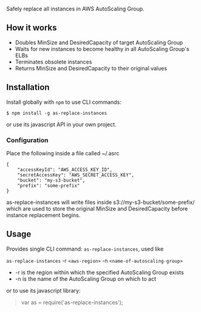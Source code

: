 Safely replace all instances in AWS AutoScaling Group.

## How it works

- Doubles MinSize and DesiredCapacity of target AutoScaling Group
- Waits for new instances to become healthy in all AutoScaling Group's ELBs
- Terminates obsolete instances
- Returns MinSize and DesiredCapacity to their original values

## Installation

Install globally with `npm` to use CLI commands:

```
$ npm install -g as-replace-instances
```

or use its javascript API in your own project.

### Configuration

Place the following inside a file called ~/.asrc

```plain
{
    "accessKeyId": "AWS_ACCESS_KEY_ID",
    "secretAccessKey": "AWS_SECRET_ACCESS_KEY",
    "bucket": "my-s3-bucket",
    "prefix": "some-prefix"
}
```

as-replace-instances will write files inside s3://my-s3-bucket/some-prefix/
which are used to store the original MinSize and DesiredCapacity before instance
replacement begins.

## Usage

Provides single CLI command: `as-replace-instances`, used like

`as-replace-instances` -r `<aws-region>` -n `<name-of-autoscaling-group>`

- -r is the region within which the specified AutoScaling Group exists
- -n is the name of the AutoScaling Group on which to act

or to use its javascript library:

> var as = require('as-replace-instances');
